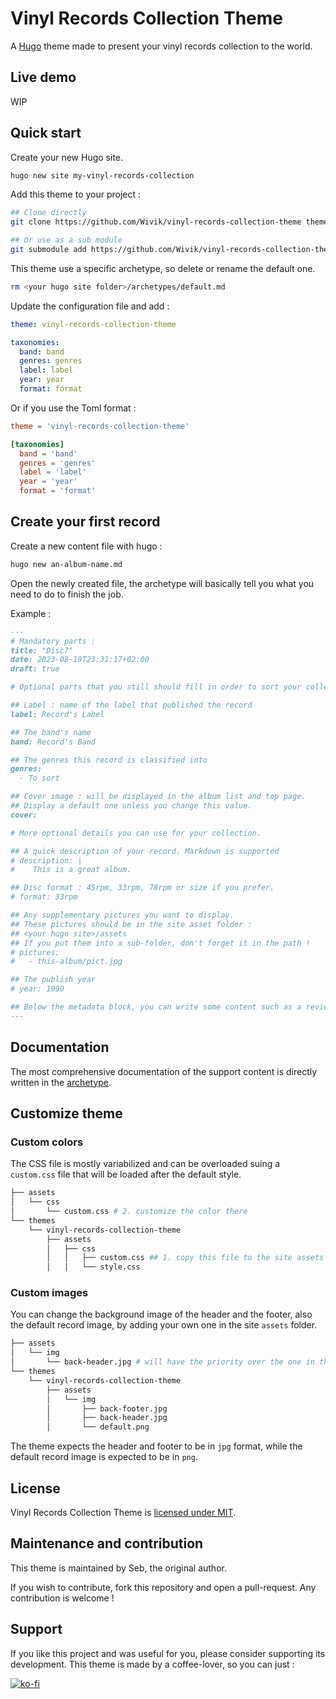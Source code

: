 # Vinyl Records Collection Theme

A [Hugo](https://gohugo.io) theme made to present your vinyl records collection to the world.

## Live demo

WIP

## Quick start

Create your new Hugo site.

```bash
hugo new site my-vinyl-records-collection
```

Add this theme to your project :

```bash
## Clone directly
git clone https://github.com/Wivik/vinyl-records-collection-theme themes/vinyl-records-collection-theme

## Or use as a sub module
git submodule add https://github.com/Wivik/vinyl-records-collection-theme themes/vinyl-records-collection-theme

```

This theme use a specific archetype, so delete or rename the default one.

```bash
rm <your hugo site folder>/archetypes/default.md
```

Update the configuration file and add :

```yaml
theme: vinyl-records-collection-theme

taxonomies:
  band: band
  genres: genres
  label: label
  year: year
  format: format
```

Or if you use the Toml format :

```toml
theme = 'vinyl-records-collection-theme'

[taxonomies]
  band = 'band'
  genres = 'genres'
  label = 'label'
  year = 'year'
  format = 'format'

```

## Create your first record

Create a new content file with hugo :

```bash
hugo new an-album-name.md
```

Open the newly created file, the archetype will basically tell you what you need to do to finish the job.

Example :

```markdown
---
# Mandatory parts :
title: "Disc7"
date: 2023-08-19T23:31:17+02:00
draft: true

# Optional parts that you still should fill in order to sort your collection

## Label : name of the label that published the record
label: Record's Label

## The band's name
band: Record's Band

## The genres this record is classified into
genres:
  - To sort

## Cover image : will be displayed in the album list and top page.
## Display a default one unless you change this value.
cover: 

# More optional details you can use for your collection.

## A quick description of your record. Markdown is supported
# description: |
#    This is a great album.

## Disc format : 45rpm, 33rpm, 78rpm or size if you prefer.
# format: 33rpm

## Any supplementary pictures you want to display.
## These pictures should be in the site asset folder :
## <your hugo site>/assets
## If you put them into a sub-folder, don't forget it in the path !
# pictures:
#   - this-album/pict.jpg

## The publish year
# year: 1990

## Below the metadata block, you can write some content such as a review or anything else you want. It'll be displayed in the album page.
---


```

## Documentation

The most comprehensive documentation of the support content is directly written in the [archetype](archetypes/default.md).

## Customize theme

### Custom colors

The CSS file is mostly variabilized and can be overloaded suing a `custom.css` file that will be loaded after the default style.

```bash
├── assets
│   └── css
│       └── custom.css # 2. customize the color there
└── themes
    └── vinyl-records-collection-theme
        ├── assets
        │   ├── css
        │   │   ├── custom.css ## 1. copy this file to the site assets folder, in a 'css' sub-folder
        │   │   └── style.css

```

### Custom images

You can change the background image of the header and the footer, also the default record image, by adding your own one in the site `assets` folder.

```bash
├── assets
│   └── img
│       └── back-header.jpg # will have the priority over the one in the template
└── themes
    └── vinyl-records-collection-theme
        ├── assets
        │   └── img
        │       ├── back-footer.jpg
        │       ├── back-header.jpg
        │       └── default.png

```

The theme expects the header and footer to be in `jpg` format, while the default record image is expected to be in `png`.

## License

Vinyl Records Collection Theme is [licensed under MIT](LICENSE).

## Maintenance and contribution

This theme is maintained by Seb, the original author.

If you wish to contribute, fork this repository and open a pull-request. Any contribution is welcome !

## Support

If you like this project and was useful for you, please consider supporting its development. This theme is made by a coffee-lover, so you can just :

[![ko-fi](https://ko-fi.com/img/githubbutton_sm.svg)](https://ko-fi.com/I2I1CL34H)

